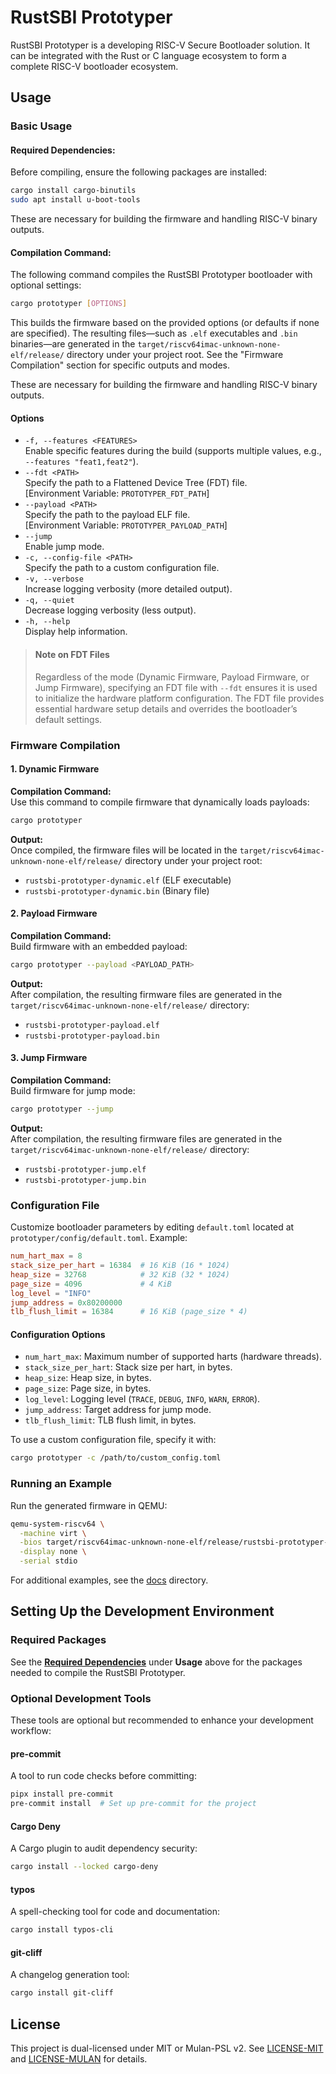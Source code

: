 # RustSBI Prototyper

RustSBI Prototyper is a developing RISC-V Secure Bootloader solution. It can be integrated with the Rust or C language ecosystem to form a complete RISC-V bootloader ecosystem.

## Usage

### Basic Usage

#### Required Dependencies:  

Before compiling, ensure the following packages are installed:  

```bash
cargo install cargo-binutils
sudo apt install u-boot-tools
```  

These are necessary for building the firmware and handling RISC-V binary outputs.

#### Compilation Command:

The following command compiles the RustSBI Prototyper bootloader with optional settings:

```bash
cargo prototyper [OPTIONS]
```

This builds the firmware based on the provided options (or defaults if none are specified). The resulting files—such as `.elf` executables and `.bin` binaries—are generated in the `target/riscv64imac-unknown-none-elf/release/` directory under your project root. See the "Firmware Compilation" section for specific outputs and modes.

These are necessary for building the firmware and handling RISC-V binary outputs.

#### Options

- `-f, --features <FEATURES>`  
  Enable specific features during the build (supports multiple values, e.g., `--features "feat1,feat2"`).
- `--fdt <PATH>`  
  Specify the path to a Flattened Device Tree (FDT) file.  
  [Environment Variable: `PROTOTYPER_FDT_PATH`]
- `--payload <PATH>`  
  Specify the path to the payload ELF file.  
  [Environment Variable: `PROTOTYPER_PAYLOAD_PATH`]
- `--jump`  
  Enable jump mode.
- `-c, --config-file <PATH>`  
  Specify the path to a custom configuration file.
- `-v, --verbose`  
  Increase logging verbosity (more detailed output).
- `-q, --quiet`  
  Decrease logging verbosity (less output).
- `-h, --help`  
  Display help information.

> #### Note on FDT Files
> 
> Regardless of the mode (Dynamic Firmware, Payload Firmware, or Jump Firmware), specifying an FDT file with `--fdt` ensures it is used to initialize the hardware platform configuration. The FDT file provides essential hardware setup details and overrides the bootloader’s default settings.

### Firmware Compilation

#### 1. Dynamic Firmware

**Compilation Command:**  
Use this command to compile firmware that dynamically loads payloads:

```bash
cargo prototyper
```

**Output:**  
Once compiled, the firmware files will be located in the `target/riscv64imac-unknown-none-elf/release/` directory under your project root:  
- `rustsbi-prototyper-dynamic.elf` (ELF executable)  
- `rustsbi-prototyper-dynamic.bin` (Binary file)

#### 2. Payload Firmware

**Compilation Command:**  
Build firmware with an embedded payload:

```bash
cargo prototyper --payload <PAYLOAD_PATH>
```

**Output:**  
After compilation, the resulting firmware files are generated in the `target/riscv64imac-unknown-none-elf/release/` directory:  
- `rustsbi-prototyper-payload.elf`  
- `rustsbi-prototyper-payload.bin`

#### 3. Jump Firmware

**Compilation Command:**  
Build firmware for jump mode:

```bash
cargo prototyper --jump
```

**Output:**  
After compilation, the resulting firmware files are generated in the `target/riscv64imac-unknown-none-elf/release/` directory:  
- `rustsbi-prototyper-jump.elf`  
- `rustsbi-prototyper-jump.bin`

### Configuration File

Customize bootloader parameters by editing `default.toml` located at `prototyper/config/default.toml`. Example:

```toml
num_hart_max = 8
stack_size_per_hart = 16384  # 16 KiB (16 * 1024)
heap_size = 32768            # 32 KiB (32 * 1024)
page_size = 4096             # 4 KiB
log_level = "INFO"
jump_address = 0x80200000
tlb_flush_limit = 16384      # 16 KiB (page_size * 4)
```

#### Configuration Options

- `num_hart_max`: Maximum number of supported harts (hardware threads).
- `stack_size_per_hart`: Stack size per hart, in bytes.
- `heap_size`: Heap size, in bytes.
- `page_size`: Page size, in bytes.
- `log_level`: Logging level (`TRACE`, `DEBUG`, `INFO`, `WARN`, `ERROR`).
- `jump_address`: Target address for jump mode.
- `tlb_flush_limit`: TLB flush limit, in bytes.

To use a custom configuration file, specify it with:

```bash
cargo prototyper -c /path/to/custom_config.toml
```

### Running an Example

Run the generated firmware in QEMU:

```bash
qemu-system-riscv64 \
  -machine virt \
  -bios target/riscv64imac-unknown-none-elf/release/rustsbi-prototyper-dynamic.elf \
  -display none \
  -serial stdio
```

For additional examples, see the [docs](/prototyper/docs/) directory.

## Setting Up the Development Environment

### Required Packages

See the **[Required Dependencies](#required-dependencies)** under **Usage** above for the packages needed to compile the RustSBI Prototyper.

### Optional Development Tools

These tools are optional but recommended to enhance your development workflow:

#### pre-commit

A tool to run code checks before committing:

```bash
pipx install pre-commit
pre-commit install  # Set up pre-commit for the project
```

#### Cargo Deny

A Cargo plugin to audit dependency security:

```bash
cargo install --locked cargo-deny
```

#### typos

A spell-checking tool for code and documentation:

```bash
cargo install typos-cli
```

#### git-cliff

A changelog generation tool:

```bash
cargo install git-cliff
```

## License

This project is dual-licensed under MIT or Mulan-PSL v2. See [LICENSE-MIT](./LICENSE-MIT) and [LICENSE-MULAN](./LICENSE-MULAN) for details.
